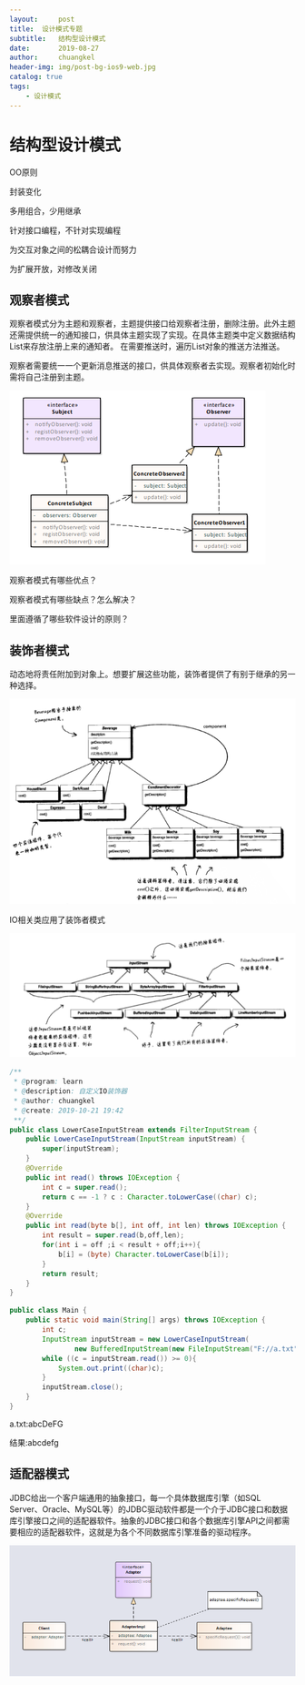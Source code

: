 ```yaml
---
layout:     post
title:	设计模式专题
subtitle: 	结构型设计模式
date:       2019-08-27
author:     chuangkel
header-img: img/post-bg-ios9-web.jpg
catalog: true
tags:
    - 设计模式
---
```


# 结构型设计模式

OO原则

封装变化

多用组合，少用继承

针对接口编程，不针对实现编程

为交互对象之间的松耦合设计而努力

为扩展开放，对修改关闭

## 观察者模式

观察者模式分为主题和观察者，主题提供接口给观察者注册，删除注册。此外主题还需提供统一的通知接口，供具体主题实现了实现。在具体主题类中定义数据结构List来存放注册上来的通知者。 在需要推送时，遍历List对象的推送方法推送。

 观察者需要统一一个更新消息推送的接口，供具体观察者去实现。观察者初始化时需将自己注册到主题。

![1571453633223](/..\img\1571453633223.png)

观察者模式有哪些优点？

观察者模式有哪些缺点？怎么解决？

里面遵循了哪些软件设计的原则？

## 装饰者模式

动态地将责任附加到对象上。想要扩展这些功能，装饰者提供了有别于继承的另一种选择。

![1571657868377](/..\img\1571657868377.png)

IO相关类应用了装饰者模式

![1571658029569](/..\img\1571658029569.png)

```java
/**
 * @program: learn 
 * @description: 自定义IO装饰器
 * @author: chuangkel
 * @create: 2019-10-21 19:42
 **/
public class LowerCaseInputStream extends FilterInputStream {
    public LowerCaseInputStream(InputStream inputStream) {
        super(inputStream);
    }
    @Override
    public int read() throws IOException {
        int c = super.read();
        return c == -1 ? c : Character.toLowerCase((char) c);
    }
    @Override
    public int read(byte b[], int off, int len) throws IOException {
        int result = super.read(b,off,len);
        for(int i = off ;i < result + off;i++){
            b[i] = (byte) Character.toLowerCase(b[i]);
        }
        return result;
    }
}
```

```java
public class Main {
    public static void main(String[] args) throws IOException {
        int c;
        InputStream inputStream = new LowerCaseInputStream(
                new BufferedInputStream(new FileInputStream("F://a.txt")));
        while ((c = inputStream.read()) >= 0){
            System.out.print((char)c);
        }
        inputStream.close();
    }
}
```

a.txt:abcDeFG

结果:abcdefg

## 适配器模式

JDBC给出一个客户端通用的抽象接口，每一个具体数据库引擎（如SQL Server、Oracle、MySQL等）的JDBC驱动软件都是一个介于JDBC接口和数据库引擎接口之间的适配器软件。抽象的JDBC接口和各个数据库引擎API之间都需要相应的适配器软件，这就是为各个不同数据库引擎准备的驱动程序。

![1566983094887](/../img/适配器模式.png)



